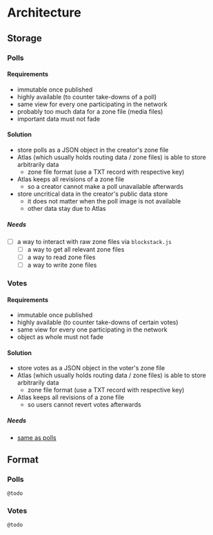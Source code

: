 # Architecture

## Storage

### Polls

#### Requirements
* immutable once published
* highly available (to counter take-downs of a poll)
* same view for every one participating in the network
* probably too much data for a zone file (media files)
* important data must not fade

#### Solution
* store polls as a JSON object in the creator's zone file
* Atlas (which usually holds routing data / zone files) is able to store arbitrarily data
	* zone file format (use a TXT record with respective key)
* Atlas keeps all revisions of a zone file
	* so a creator cannot make a poll unavailable afterwards
* store uncritical data in the creator's public data store
	* it does not matter when the poll image is not available
	* other data stay due to Atlas

##### Needs
* [ ] a way to interact with raw zone files via `blockstack.js`
	* [ ] a way to get all relevant zone files
	* [ ] a way to read zone files
	* [ ] a way to write zone files

### Votes

#### Requirements
* immutable once published
* highly available (to counter take-downs of certain votes)
* same view for every one participating in the network
* object as whole must not fade

#### Solution
* store votes as a JSON object in the voter's zone file
* Atlas (which usually holds routing data / zone files) is able to store arbitrarily data
	* zone file format (use a TXT record with respective key)
* Atlas keeps all revisions of a zone file
	* so users cannot revert votes afterwards

##### Needs
* [same as polls](#needs)

## Format

### Polls
`@todo`

### Votes
`@todo`
